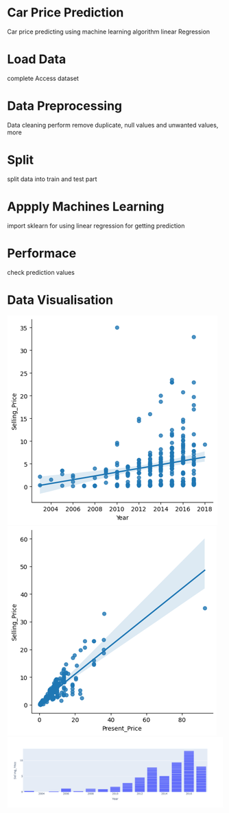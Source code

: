 # Car Price Prediction
Car price predicting using machine learning algorithm linear Regression
# Load Data
complete Access dataset 
# Data Preprocessing
Data cleaning perform remove duplicate, null values and unwanted values, more
# Split 
split data into train and test part

# Appply Machines Learning
import sklearn for using linear regression for getting prediction

# Performace 
check prediction values 

# Data Visualisation
<img src='images/car1.png' />
<img src='images/car2.png' />
<img src='images/car3.png' />

